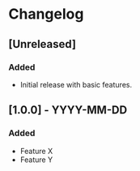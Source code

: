 # Changelog

## [Unreleased]
### Added
- Initial release with basic features.

## [1.0.0] - YYYY-MM-DD
### Added
- Feature X
- Feature Y
